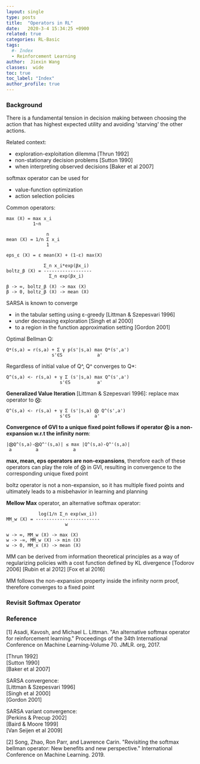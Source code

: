 ```yaml
---
layout: single
type: posts
title:  "Operators in RL"
date:   2020-3-4 15:34:25 +0900
related: true
categories: RL-Basic
tags:
  #- Index
  - Reinforcement Learning
author:  Jiexin Wang
classes:  wide
toc: true
toc_label: "Index"
author_profile: true
---
```


### Background

There is a fundamental tension in decision making between choosing the action that has highest expected utility and avoiding 'starving' the other actions.  

Related context:
- exploration-exploitation dilemma [Thrun 1992]
- non-stationary decision problems [Sutton 1990]
- when interpreting observed decisions [Baker et al 2007]

softmax operator can be used for
- value-function optimization
- action selection policies

Common operators:

    max (X) = max x_i
              1~n

                   n
    mean (X) = 1/n Σ x_i
                   1

    eps_ε (X) = ε mean(X) + (1-ε) max(X)

                  Σ_n x_i*exp(βx_i)
    boltz_β (X) = ------------------
                    Σ_n exp(βx_i)

    β -> ∞, boltz_β (X) -> max (X)
    β -> 0, boltz_β (X) -> mean (X)

SARSA is known to converge
- in the tabular setting using ε-greedy [Littman & Szepesvari 1996]
- under decreasing exploration [Singh et al 2000]
- to a region in the function approximation setting [Gordon 2001]

Optimal Bellman Q:

    Q*(s,a) = r(s,a) + Σ γ p(s'|s,a) max Q*(s',a')
                     s'∈S             a'

Regardless of initial value of Q^, Q^ converges to Q*:

    Q^(s,a) <- r(s,a) + γ Σ (s'|s,a) max Q^(s',a')
                        s'∈S          a'

**Generalized Value Iteration** [Littman & Szepesvari 1996]: replace max operator to ⨂:  

    Q^(s,a) <- r(s,a) + γ Σ (s'|s,a) ⨂ Q^(s',a')
                        s'∈S         a'

**Convergence of GVI to a unique fixed point follows if operator ⨂ is a non-expansion w.r.t the infinity norm**:

    |⨂Q^(s,a)-⨂Q^'(s,a)| ≤ max |Q^(s,a)-Q^'(s,a)|
     a         a             a

**max, mean, eps operators are non-expansions**, therefore each of these operators can play the role of ⨂ in GVI, resulting in convergence to the corresponding unique fixed point  

boltz operator is not a non-expansion, so it has multiple fixed points and ultimately leads to a misbehavior in learning and planning  

**Mellow Max** operator, an alternative softmax operator:

                log(1/n Σ_n exp(wx_i))
    MM_w (X) = ------------------------
                          w

    w -> ∞, MM_w (X) -> max (X)
    w -> -∞, MM_w (X) -> min (X)
    w -> 0, MM_x (X) -> mean (X)

MM can be derived from information theoretical principles as a way of regularizing policies with a cost function defined by KL divergence [Todorov 2006] [Rubin et al 2012] [Fox et al 2016]  

MM follows the non-expansion property inside the infinity norm proof, therefore converges to a fixed point  

### Revisit Softmax Operator




### Reference

[1] Asadi, Kavosh, and Michael L. Littman. "An alternative softmax operator for reinforcement learning." Proceedings of the 34th International Conference on Machine Learning-Volume 70. JMLR. org, 2017.

[Thrun 1992]  
[Sutton 1990]  
[Baker et al 2007]  

SARSA convergence:  
[Littman & Szepesvari 1996]  
[Singh et al 2000]  
[Gordon 2001]  

SARSA variant convergence:  
[Perkins & Precup 2002]  
[Baird & Moore 1999]  
[Van Seijen et al 2009]  

[2] Song, Zhao, Ron Parr, and Lawrence Carin. "Revisiting the softmax bellman operator: New benefits and new perspective." International Conference on Machine Learning. 2019.
